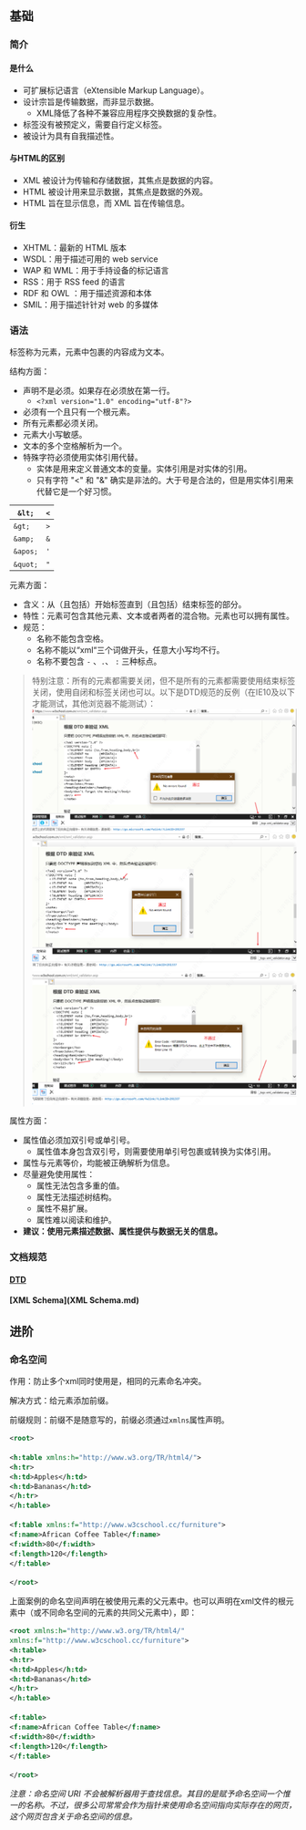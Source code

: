 ## 基础

### 简介

#### 是什么

- 可扩展标记语言（eXtensible Markup Language）。
- 设计宗旨是传输数据，而非显示数据。
	- XML降低了各种不兼容应用程序交换数据的复杂性。
- 标签没有被预定义，需要自行定义标签。
- 被设计为具有自我描述性。

#### 与HTML的区别

- XML 被设计为传输和存储数据，其焦点是数据的内容。
- HTML 被设计用来显示数据，其焦点是数据的外观。
- HTML 旨在显示信息，而 XML 旨在传输信息。

#### 衍生

-   XHTML：最新的 HTML 版本
-   WSDL：用于描述可用的 web service
-   WAP 和 WML：用于手持设备的标记语言
-   RSS：用于 RSS feed 的语言
-   RDF 和 OWL ：用于描述资源和本体
-   SMIL：用于描述针针对 web 的多媒体

### 语法

标签称为元素，元素中包裹的内容成为文本。

结构方面：

- 声明不是必须。如果存在必须放在第一行。
	- `<?xml version="1.0" encoding="utf-8"?>`
- 必须有一个且只有一个根元素。
- 所有元素都必须关闭。
- 元素大小写敏感。
- 文本的多个空格解析为一个。
- 特殊字符必须使用实体引用代替。
	- 实体是用来定义普通文本的变量。实体引用是对实体的引用。
	- 只有字符 "<" 和 "&" 确实是非法的。大于号是合法的，但是用实体引用来代替它是一个好习惯。

| `&lt;`   | `<` |
| -------- | --- |
| `&gt;`   | `>` |
| `&amp;`  | `&` |
| `&apos;` | `'` |
| `&quot;` | `"`    |

元素方面：

- 含义：从（且包括）开始标签直到（且包括）结束标签的部分。
- 特性：元素可包含其他元素、文本或者两者的混合物。元素也可以拥有属性。
- 规范：
	- 名称不能包含空格。
	- 名称不能以“xml“三个词做开头，任意大小写均不行。
	- 名称不要包含 `-` 、`.`、 `:` 三种标点。

> 特别注意：所有的元素都需要关闭，但不是所有的元素都需要使用结束标签关闭，使用自闭和标签关闭也可以。以下是DTD规范的反例（在IE10及以下才能测试，其他浏览器不能测试）：
> ![](assets/2023-05-17-1.png)
> ![](assets/2023-05-17-2.png)
> ![](assets/2023-05-17-3.png)

属性方面：

- 属性值必须加双引号或单引号。
	- 属性值本身包含双引号，则需要使用单引号包裹或转换为实体引用。
- 属性与元素等价，均能被正确解析为信息。
- 尽量避免使用属性：
	- 属性无法包含多重的值。
	- 属性无法描述树结构。
	- 属性不易扩展。
	- 属性难以阅读和维护。
- **建议：使用元素描述数据、属性提供与数据无关的信息。**

### 文档规范

#### [DTD](DTD.md)

#### [XML Schema](XML Schema.md)

## 进阶

### 命名空间

作用：防止多个xml同时使用是，相同的元素命名冲突。

解决方式：给元素添加前缀。

前缀规则：前缀不是随意写的，前缀必须通过`xmlns`属性声明。

```xml
<root>  
  
<h:table xmlns:h="http://www.w3.org/TR/html4/">  
<h:tr>  
<h:td>Apples</h:td>  
<h:td>Bananas</h:td>  
</h:tr>  
</h:table>  
  
<f:table xmlns:f="http://www.w3cschool.cc/furniture">  
<f:name>African Coffee Table</f:name>  
<f:width>80</f:width>  
<f:length>120</f:length>  
</f:table>  
  
</root>
```

上面案例的命名空间声明在被使用元素的父元素中。也可以声明在xml文件的根元素中（或不同命名空间的元素的共同父元素中），即：

```xml
<root xmlns:h="http://www.w3.org/TR/html4/"  
xmlns:f="http://www.w3cschool.cc/furniture">  
<h:table>  
<h:tr>  
<h:td>Apples</h:td>  
<h:td>Bananas</h:td>  
</h:tr>  
</h:table>  
  
<f:table>  
<f:name>African Coffee Table</f:name>  
<f:width>80</f:width>  
<f:length>120</f:length>  
</f:table>  
  
</root>
```

*注意：命名空间 URI 不会被解析器用于查找信息。其目的是赋予命名空间一个惟一的名称。不过，很多公司常常会作为指针来使用命名空间指向实际存在的网页，这个网页包含关于命名空间的信息。*